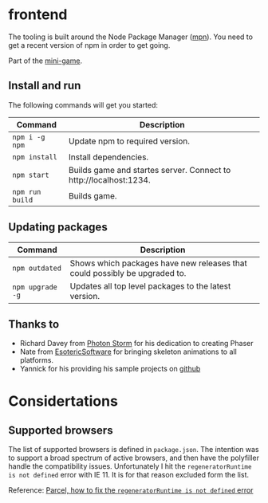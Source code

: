 # frontend

The tooling is built around the Node Package Manager ([mpn](https://nodejs.org)). You need to get a recent version of npm in order to get going.

Part of the [mini-game](~/README.md).


## Install and run

The following commands will get you started:

| Command         | Description                                                       |
| --------------- | ----------------------------------------------------------------- |
| `npm i -g npm`  | Update npm to required version.                                   |
| `npm install`   | Install dependencies.                                             |
| `npm start`     | Builds game and startes server. Connect to http://localhost:1234. |
| `npm run build` | Builds game.                                                      |


## Updating packages

| Command          | Description                                                                |
| ---------------- | -------------------------------------------------------------------------- |
| `npm outdated`   | Shows which packages have new releases that could possibly be upgraded to. |
| `npm upgrade -g` | Updates all top level packages to the latest version.                      |


## Thanks to

* Richard Davey from [Photon Storm](https://twitter.com/photonstorm) for his dedication to creating Phaser
* Nate from [EsotericSoftware](http://esotericsoftware.com/blog/building-spine) for bringing skeleton animations to all platforms.
* Yannick for his providing his sample projects on [github](https://github.com/yandeu)

# Considertations

## Supported browsers

The list of supported browsers is defined in `package.json`. The intention was to support a broad spectrum of active browsers, 
and then have the polyfiller handle the compatibility issues. Unfortunately I hit the `regeneratorRuntime is not defined` error
with IE 11. It is for that reason excluded form the list.

Reference: [Parcel, how to fix the `regeneratorRuntime is not defined` error](https://flaviocopes.com/parcel-regeneratorruntime-not-defined/)